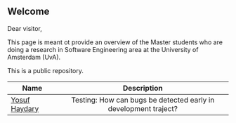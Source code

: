 Welcome
-------

Dear visitor,

This page is meant ot provide an overview of the Master students who are doing a research in Software Engineering area at the University of Amsterdam (UvA).

This is a public repository.


| Name                                              | Description                                                   |
| --------------------------------------------------|:-------------------------------------------------------------:|
| [Yosuf Haydary](mailto:yosuf.haydary@gmail.com)   | Testing: How can bugs be detected early in development traject? | [Dummy example to copy paste](somelink)           | Subject: Short description                                    |
